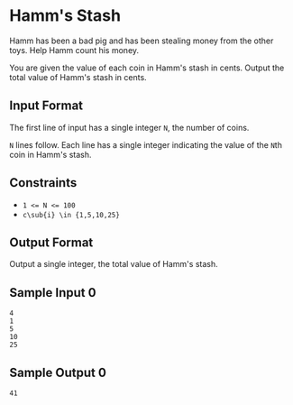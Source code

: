 # Hamm's Stash

Hamm has been a bad pig and has been stealing money from the other toys. Help Hamm count his money.

You are given the value of each coin in Hamm's stash in cents. Output the total value of Hamm's stash in cents.

## Input Format

The first line of input has a single integer `N`, the number of coins.

`N` lines follow. Each line has a single integer indicating the value of the `N`th coin in Hamm's stash.

## Constraints

* `1 <= N <= 100`
* `c\sub{i} \in {1,5,10,25}`

## Output Format

Output a single integer, the total value of Hamm's stash.

## Sample Input 0

~~~~~
4
1
5
10
25
~~~~~

## Sample Output 0

~~~~~
41
~~~~~
